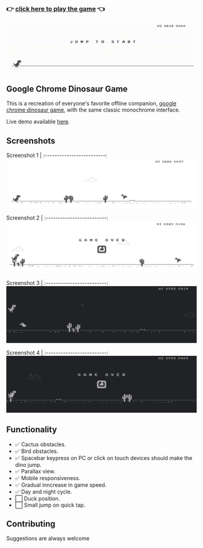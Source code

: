 ### 👉 [click here to play the game](https://karthiknedunchezhiyan.me/google-chrome-dino/) 👈

![chrom-dino-clip](www/assets/chrome-dino.gif)

## Google Chrome Dinosaur Game

This is a recreation of everyone's favorite offline companion, [google chrome dinosaur game](https://en.wikipedia.org/wiki/Dinosaur_Game), with the same classic monochrome interface.

Live demo available [here](http://karthiknedunchezhiyan.me/google-chrome-dino/).

## Screenshots

Screenshot 1             |
:-------------------------:
![](www/assets/game_run.png)

Screenshot 2             |
:-------------------------:
![](www/assets/game_over.png)

Screenshot 3             |
:-------------------------:
![](www/assets/game_run_dark.png)

Screenshot 4             |
:-------------------------:
![](www/assets/game_over_dark.png)


## Functionality

- ✅ Cactus obstacles.
- ✅ Bird obstacles.
- ✅ Spacebar keypress on PC or click on touch devices should make the dino jump.
- ✅ Parallax view.
- ✅ Mobile responsiveness.
- ✅ Gradual inncrease in game speed.
- ✅ Day and night cycle.
- ⬜️ Duck position.
- ⬜️ Small jump on quick tap.

## Contributing

Suggestions are always welcome

